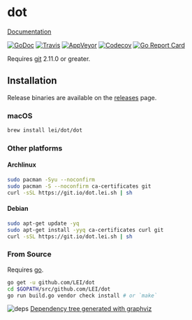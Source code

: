 dot
===

<!--
`dot` is a configuration based file manager. It requires Go 1.8 to compile.
-->

[Documentation](https://dot.lei.sh/dot)
<!-- [Contribution Guide](CONTRIBUTING.md) -->

[![GoDoc](https://godoc.org/github.com/LEI/dot?status.svg)](https://godoc.org/github.com/LEI/dot)
[![Travis](https://travis-ci.org/LEI/dot.svg?branch=master)](https://travis-ci.org/LEI/dot)
[![AppVeyor](https://ci.appveyor.com/api/projects/status/s4qqanrbe62cp1ku?svg=true)](https://ci.appveyor.com/project/LEI/dot)
[![Codecov](https://codecov.io/gh/LEI/dot/branch/master/graph/badge.svg)](https://codecov.io/gh/LEI/dot)
[![Go Report Card](https://goreportcard.com/badge/github.com/LEI/dot)](https://goreportcard.com/report/github.com/LEI/dot)

<!--
## Overview
-->

<!--
## License
-->

Requires [git](https://git-scm.com/) 2.11.0 or greater.

## Installation

Release binaries are available on the
[releases](https://github.com/LEI/dot/releases) page.

### macOS

```sh
brew install lei/dot/dot
```

### Other platforms

#### Archlinux

```sh
sudo pacman -Syu --noconfirm
sudo pacman -S --noconfirm ca-certificates git
curl -sSL https://git.io/dot.lei.sh | sh
```

#### Debian

```sh
sudo apt-get update -yq
sudo apt-get install -yyq ca-certificates curl git
curl -sSL https://git.io/dot.lei.sh | sh
```

### From Source

Requires [go](https://golang.org/dl).

```sh
go get -u github.com/LEI/dot
cd $GOPATH/src/github.com/LEI/dot
go run build.go vendor check install # or `make`
```

![deps](https://dot.lei.sh/deps.png)
[Dependency tree generated with graphviz](https://golang.github.io/dep/docs/daily-dep.html#visualizing-dependencies)

<!--
## Feedback
-->

<!--
## Contributing

See [CONTRIBUTING.md](CONTRIBUTING.md) for more details.
-->
